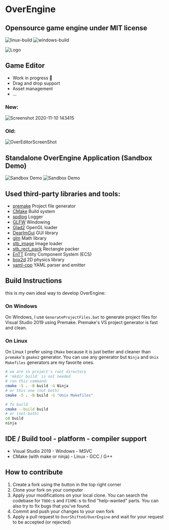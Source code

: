 # OverEngine
## Opensource game engine under MIT license

![linux-build](https://github.com/OverShifted/OverEngine/workflows/linux-build/badge.svg)
![windows-build](https://github.com/OverShifted/OverEngine/workflows/windows-build/badge.svg)

![Logo](https://repository-images.githubusercontent.com/246120634/f6e9f080-a288-11ea-9a12-502646520a32)

## Game Editor
* Work in progress 🚧
* Drag and drop support
* Asset management
* ...

### New:
![Screenshot 2020-11-10 143415](https://user-images.githubusercontent.com/53635046/98666307-16ba3000-2362-11eb-9b85-fa64c0153776.png)
### Old:
![OverEditorScreenShot](https://user-images.githubusercontent.com/53635046/93054565-c20a7980-f67e-11ea-89f5-d72a1e0a315c.PNG)

## Standalone OverEngine Application (Sandbox Demo)
![Sandbox Demo](https://user-images.githubusercontent.com/53635046/98666301-1326a900-2362-11eb-9231-e6509e95d573.png)
![Sandbox Demo](https://user-images.githubusercontent.com/53635046/98665068-68fa5180-2360-11eb-88be-da2482cbb210.png)

## Used third-party libraries and tools:
* [premake](https://github.com/premake/premake-core) Project file generator
* [CMake](https://cmake.org) Build system
* [spdlog](https://github.com/gabime/spdlog) Logger
* [GLFW](https://github.com/glfw/GLFW) Windowing
* [Glad2](https://gen.glad.sh/) OpenGL loader
* [DearImGui](https://github.com/ocornut/imgui) GUI library
* [glm](https://github.com/g-truc/glm) Math library
* [stb_image](https://github.com/nothings/stb/blob/master/stb_image.h) Image loader
* [stb_rect_pack](https://github.com/nothings/stb/blob/master/stb_rect_pack.h) Rectangle packer
* [EnTT](https://github.com/skypjack/entt) Entity Component System (ECS)
* [box2d](https://github.com/erincatto/box2d) 2D physics library
* [yaml-cpp](https://github.com/jbeder/yaml-cpp) YAML parser and emitter

## Build Instructions
this is my own ideal way to develop OverEngine:
### On Windows
On Windows, I use `GenerateProjectFiles.bat` to generate project files for Visual Studio 2019 using Premake. Premake's VS project generator is fast and clean.

### On Linux
On Linux I prefer using `CMake` because it is just better and cleaner than `premake`'s `gmake2` generator.
You can use any generator but `Ninja` and `Unix Makefiles` generators are my favorite ones.
```bash
# we are in project's root directory
# 'mkdir build' is not needed
# run this command:
cmake -S . -B build -G Ninja
# or this one (not both)
cmake -S . -B build -G "Unix Makefiles"

# To build
cmake --build build
# or (not both)
cd build
ninja
```

## IDE / Build tool - platform - compiler support
* Visual Studio 2019 - Windows - MSVC
* CMake (with make or ninja) - Linux - GCC / G++

## How to contribute
1. Create a fork using the button in the top right corner
2. Clone your fork on your computer
3. Apply your modifications on your local clone. You can search the codebase for `TODO:`s and `FIXME:`s to find "help-wanted" parts. You can also try to fix bugs that you've found.
4. Commit and push your changes to your own fork
5. Apply a pull request to `OverShifted/OverEngine` and wait for your request to be accepted (or rejected)
